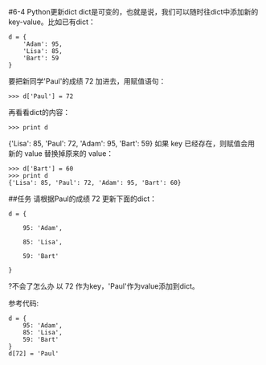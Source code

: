 #6-4 Python更新dict
dict是可变的，也就是说，我们可以随时往dict中添加新的 key-value。比如已有dict：

	d = {
	    'Adam': 95,
	    'Lisa': 85,
	    'Bart': 59
	}
要把新同学'Paul'的成绩 72 加进去，用赋值语句：

	>>> d['Paul'] = 72
再看看dict的内容：

	>>> print d
{'Lisa': 85, 'Paul': 72, 'Adam': 95, 'Bart': 59}
如果 key 已经存在，则赋值会用新的 value 替换掉原来的 value：

	>>> d['Bart'] = 60
	>>> print d
	{'Lisa': 85, 'Paul': 72, 'Adam': 95, 'Bart': 60}
##任务
请根据Paul的成绩 72 更新下面的dict：

	d = {
	
	    95: 'Adam',
	
	    85: 'Lisa',
	
	    59: 'Bart'
	
	}

?不会了怎么办
以 72 作为key，'Paul'作为value添加到dict。

参考代码:

	d = {
	    95: 'Adam',
	    85: 'Lisa',
	    59: 'Bart'
	}
	d[72] = 'Paul'